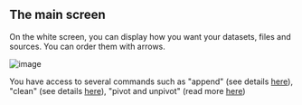 ---
---

## The main screen

On the white screen, you can display how you want your datasets, files and sources.
You can order them with arrows.

![image]({{site.url}}/{{site.baseurl}}/prep/gif/Main_screen.gif)

You have access to several commands such as "append" (see details [here]({{site.url}}/{{site.baseurl}}/prep/aside/tools/Tool_append.html)), "clean" (see details [here](Prep/Tool_clean.md)), "pivot and unpivot" (read more [here](Prep/Tool_pivot_and_unpivot.md))
